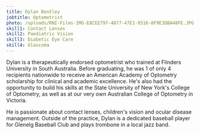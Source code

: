 ```yaml
---
title: Dylan Bentley
jobtitle: Optometrist
photo: /uploads/RNI-Films-IMG-E8CEE797-4877-47E1-9516-8F9E3DBA48FE.JPG
skill1: Contact Lenses
skill2: Paediatric Vision
skill3: Diabetic Eye Care
skill4: Glaucoma
---
```

Dylan is a therapeutically endorsed optometrist who trained at Flinders University in South Australia. Before graduating, he was 1 of only 4 recipients nationwide to receive an American Academy of Optometry scholarship for clinical and academic excellence. He's also had the opportunity to build his skills at the State University of New York's College of Optometry, as well as at our very own Australian College of Optometry in Victoria.

He is passionate about contact lenses, children's vision and ocular disease management. Outside of the practice, Dylan is a dedicated baseball player for Glenelg Baseball Club and plays trombone in a local jazz band.
